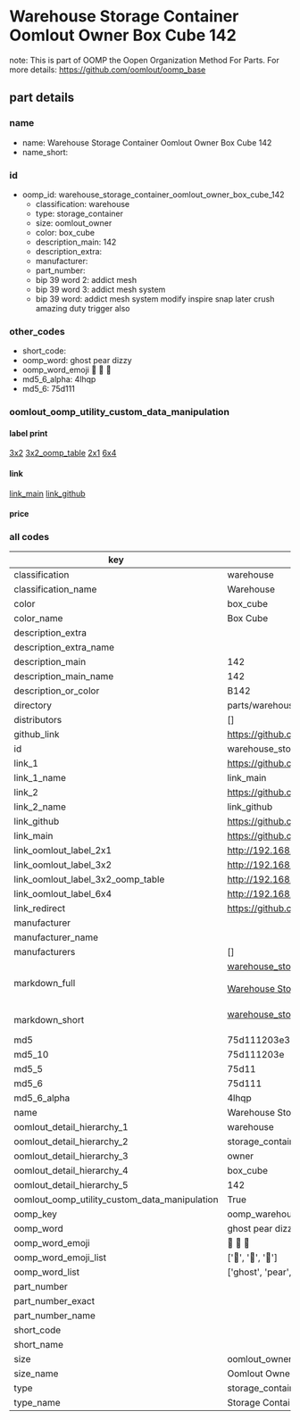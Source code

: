 # Warehouse Storage Container Oomlout Owner Box Cube 142  

note: This is part of OOMP the Oopen Organization Method For Parts. For more details: https://github.com/oomlout/oomp_base

##  part details
  







### name
* name: Warehouse Storage Container Oomlout Owner Box Cube 142
* name_short: 
### id
* oomp_id: warehouse_storage_container_oomlout_owner_box_cube_142
  * classification: warehouse
  * type: storage_container
  * size: oomlout_owner
  * color: box_cube
  * description_main: 142
  * description_extra: 
  * manufacturer: 
  * part_number: 
  * bip 39 word 2: addict mesh
  * bip 39 word 3: addict mesh system
  * bip 39 word: addict mesh system modify inspire snap later crush amazing duty trigger also

### other_codes
* short_code: 
* oomp_word: ghost pear dizzy
* oomp_word_emoji :ghost: :pear: :dizzy:
* md5_6_alpha: 4lhqp
* md5_6: 75d111






### oomlout_oomp_utility_custom_data_manipulation
#### label print
[3x2](http://192.168.1.245:1112/?label=oomp%204lhqp)
[3x2_oomp_table](http://192.168.1.108:1112/?label=oomp%204lhqp)
[2x1](http://192.168.1.242:1112/?label=oomp%204lhqp)
[6x4](http://192.168.1.55:1112/?label=oomp%204lhqp)    

#### link

[link_main](https://github.com/oomlout/oomlout_oomp_version_1_messy/tree/main/parts/warehouse_storage_container_oomlout_owner_box_cube_142) [link_github](https://github.com/oomlout/oomlout_oomp_version_1_messy/tree/main/parts/warehouse_storage_container_oomlout_owner_box_cube_142)                             

#### price







### all codes 
| key | value |  
| --- | --- |  
| classification | warehouse |  
| classification_name | Warehouse |  
| color | box_cube |  
| color_name | Box Cube |  
| description_extra |  |  
| description_extra_name |  |  
| description_main | 142 |  
| description_main_name | 142 |  
| description_or_color | B142 |  
| directory | parts/warehouse_storage_container_oomlout_owner_box_cube_142 |  
| distributors | [] |  
| github_link | https://github.com/oomlout/oomlout_oomp_part_src/tree/main/parts/warehouse_storage_container_oomlout_owner_box_cube_142 |  
| id | warehouse_storage_container_oomlout_owner_box_cube_142 |  
| link_1 | https://github.com/oomlout/oomlout_oomp_version_1_messy/tree/main/parts/warehouse_storage_container_oomlout_owner_box_cube_142 |  
| link_1_name | link_main |  
| link_2 | https://github.com/oomlout/oomlout_oomp_version_1_messy/tree/main/parts/warehouse_storage_container_oomlout_owner_box_cube_142 |  
| link_2_name | link_github |  
| link_github | https://github.com/oomlout/oomlout_oomp_version_1_messy/tree/main/parts/warehouse_storage_container_oomlout_owner_box_cube_142 |  
| link_main | https://github.com/oomlout/oomlout_oomp_version_1_messy/tree/main/parts/warehouse_storage_container_oomlout_owner_box_cube_142 |  
| link_oomlout_label_2x1 | http://192.168.1.242:1112/?label=oomp%204lhqp |  
| link_oomlout_label_3x2 | http://192.168.1.245:1112/?label=oomp%204lhqp |  
| link_oomlout_label_3x2_oomp_table | http://192.168.1.108:1112/?label=oomp%204lhqp |  
| link_oomlout_label_6x4 | http://192.168.1.55:1112/?label=oomp%204lhqp |  
| link_redirect | https://github.com/oomlout/oomlout_oomp_version_1_messy/tree/main/parts/warehouse_storage_container_oomlout_owner_box_cube_142 |  
| manufacturer |  |  
| manufacturer_name |  |  
| manufacturers | [] |  
| markdown_full | [warehouse_storage_container_oomlout_owner_box_cube_142](none)<br>[](none)<br>[Warehouse Storage Container Oomlout Owner Box Cube 142](none)<br><br> |  
| markdown_short | [warehouse_storage_container_oomlout_owner_box_cube_142](none)<br><br> |  
| md5 | 75d111203e350fab353aa8ebb9a2f01a |  
| md5_10 | 75d111203e |  
| md5_5 | 75d11 |  
| md5_6 | 75d111 |  
| md5_6_alpha | 4lhqp |  
| name | Warehouse Storage Container Oomlout Owner Box Cube 142 |  
| oomlout_detail_hierarchy_1 | warehouse |  
| oomlout_detail_hierarchy_2 | storage_container |  
| oomlout_detail_hierarchy_3 | owner |  
| oomlout_detail_hierarchy_4 | box_cube |  
| oomlout_detail_hierarchy_5 | 142 |  
| oomlout_oomp_utility_custom_data_manipulation | True |  
| oomp_key | oomp_warehouse_storage_container_oomlout_owner_box_cube_142 |  
| oomp_word | ghost pear dizzy |  
| oomp_word_emoji | :ghost: :pear: :dizzy: |  
| oomp_word_emoji_list | [':ghost:', ':pear:', ':dizzy:'] |  
| oomp_word_list | ['ghost', 'pear', 'dizzy'] |  
| part_number |  |  
| part_number_exact |  |  
| part_number_name |  |  
| short_code |  |  
| short_name |  |  
| size | oomlout_owner |  
| size_name | Oomlout Owner |  
| type | storage_container |  
| type_name | Storage Container |  

